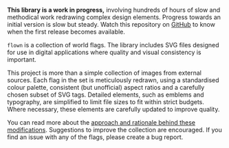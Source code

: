 **This library is a work in progress,** involving hundreds of hours of slow and
methodical work redrawing complex design elements. Progress towards an initial
version is slow but steady. Watch this repository on [GitHub] to know when the
first release becomes available.

`flown` is a collection of world flags. The library includes SVG files designed for use in digital applications where quality and visual consistency is important.

This project is more than a simple collection of images from external sources.
Each flag in the set is meticulously redrawn, using a standardised colour
palette, consistent (but unofficial) aspect ratios and a carefully chosen subset
of SVG tags. Detailed elements, such as emblems and typography, are simplified
to limit file sizes to fit within strict budgets. Where necessary, these
elements are carefully updated to improve quality.

You can read more about the [approach and rationale behind these modifications](/about/). Suggestions to improve the collection are encouraged. If you find an issue with any of the flags, please create a bug report.

[GitHub]: https://github.com/stephenhutchings/flown
